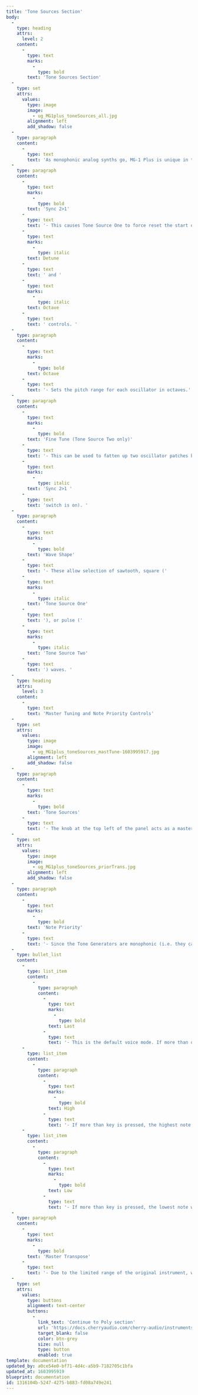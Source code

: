 ```yaml
---
title: 'Tone Sources Section'
body:
  -
    type: heading
    attrs:
      level: 2
    content:
      -
        type: text
        marks:
          -
            type: bold
        text: 'Tone Sources Section'
  -
    type: set
    attrs:
      values:
        type: image
        image:
          - ug_MG1plus_toneSources_all.jpg
        alignment: left
        add_shadow: false
  -
    type: paragraph
    content:
      -
        type: text
        text: 'As monophonic analog synths go, MG-1 Plus is unique in that if features two standard mono analog oscillators (i.e., capable of sounding one-note-at-a-time), as well as a "poly" section that can sound up to 32 notes simultaneously. In this section, we''ll discuss the mono oscillators. Note that the MG-1 front panel refers to oscillators as "tone sources;" perhaps Radio Shack felt this would be less intimidating for consumers than, "oscillator."'
  -
    type: paragraph
    content:
      -
        type: text
        marks:
          -
            type: bold
        text: 'Sync 2>1'
      -
        type: text
        text: '- This causes Tone Source One to force reset the start of Tone Source Two''s waveform to the beginning of its cycle, resulting in a wide range of harmonic tones from Tone Source Two. The range of tones can be varied by adjusting Tone Source Two''s '
      -
        type: text
        marks:
          -
            type: italic
        text: Detune
      -
        type: text
        text: ' and '
      -
        type: text
        marks:
          -
            type: italic
        text: Octave
      -
        type: text
        text: ' controls. '
  -
    type: paragraph
    content:
      -
        type: text
        marks:
          -
            type: bold
        text: Octave
      -
        type: text
        text: '- Sets the pitch range for each oscillator in octaves.'
  -
    type: paragraph
    content:
      -
        type: text
        marks:
          -
            type: bold
        text: 'Fine Tune (Tone Source Two only)'
      -
        type: text
        text: '- This can be used to fatten up two oscillator patches by detuning a small amount, or for "building-in" a set interval. Its range is a smidge over a fifth, up or down (unless the '
      -
        type: text
        marks:
          -
            type: italic
        text: 'Sync 2>1 '
      -
        type: text
        text: 'switch is on). '
  -
    type: paragraph
    content:
      -
        type: text
        marks:
          -
            type: bold
        text: 'Wave Shape'
      -
        type: text
        text: '- These allow selection of sawtooth, square ('
      -
        type: text
        marks:
          -
            type: italic
        text: 'Tone Source One'
      -
        type: text
        text: '), or pulse ('
      -
        type: text
        marks:
          -
            type: italic
        text: 'Tone Source Two'
      -
        type: text
        text: ') waves. '
  -
    type: heading
    attrs:
      level: 3
    content:
      -
        type: text
        text: 'Master Tuning and Note Priority Controls'
  -
    type: set
    attrs:
      values:
        type: image
        image:
          - ug_MG1plus_toneSources_mastTune-1603995917.jpg
        alignment: left
        add_shadow: false
  -
    type: paragraph
    content:
      -
        type: text
        marks:
          -
            type: bold
        text: 'Tone Sources'
      -
        type: text
        text: '- The knob at the top left of the panel acts as a master tuning control for both Tone Sources, with a range of just over+/- 300 cents. '
  -
    type: set
    attrs:
      values:
        type: image
        image:
          - ug_MG1plus_toneSources_priorTrans.jpg
        alignment: left
        add_shadow: false
  -
    type: paragraph
    content:
      -
        type: text
        marks:
          -
            type: bold
        text: 'Note Priority'
      -
        type: text
        text: '- Since the Tone Generators are monophonic (i.e. they can only play one note at a time), this control determines which note will sound if more then one key is played simultaneously. '
  -
    type: bullet_list
    content:
      -
        type: list_item
        content:
          -
            type: paragraph
            content:
              -
                type: text
                marks:
                  -
                    type: bold
                text: Last
              -
                type: text
                text: '- This is the default voice mode. If more than one key is pressed, the most recently struck note will always take priority. '
      -
        type: list_item
        content:
          -
            type: paragraph
            content:
              -
                type: text
                marks:
                  -
                    type: bold
                text: High
              -
                type: text
                text: '- If more than key is pressed, the highest note will always sound.This how the original Realistic MG-1. Interestingly, this the opposite of how most vintage monophonic synths work - most are low-note priority.'
      -
        type: list_item
        content:
          -
            type: paragraph
            content:
              -
                type: text
                marks:
                  -
                    type: bold
                text: Low
              -
                type: text
                text: '- If more than key is pressed, the lowest note will always sound. '
  -
    type: paragraph
    content:
      -
        type: text
        marks:
          -
            type: bold
        text: 'Master Transpose'
      -
        type: text
        text: '- Due to the limited range of the original instrument, we''ve added a three-position transpose switch at the left of the keyboard. This affects both Tone Sources, as well as the Poly section. '
  -
    type: set
    attrs:
      values:
        type: buttons
        alignment: text-center
        buttons:
          -
            link_text: 'Continue to Poly section'
            url: 'https://docs.cherryaudio.com/cherry-audio/instruments/mg_1_plus/poly-section'
            target_blank: false
            color: btn-grey
            size: null
            type: button
            enabled: true
template: documentation
updated_by: a0ce54e0-bf71-4d4c-a5b9-7182705c1bfa
updated_at: 1603995919
blueprint: documentation
id: 1316104b-5247-4275-b883-fd08a749e241
---
```

